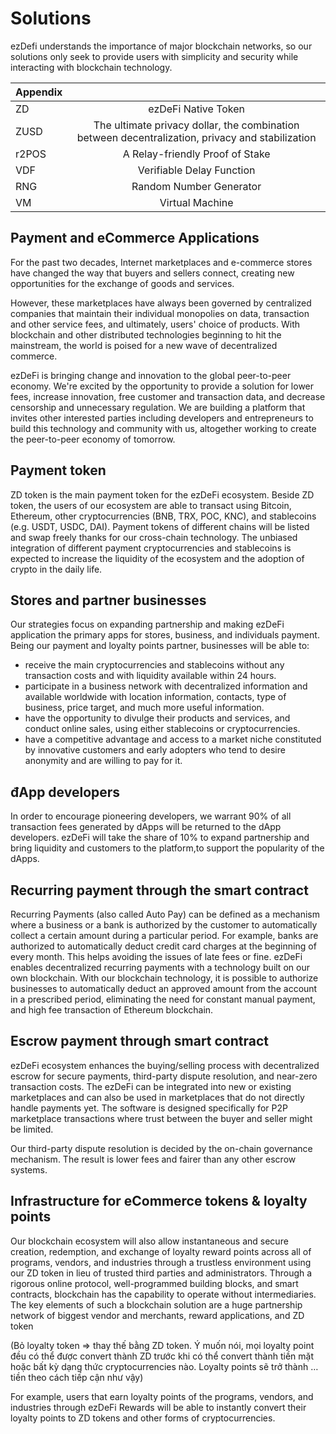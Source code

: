 # Solutions

ezDefi understands the importance of major blockchain networks, so our solutions only seek to provide users with simplicity and security while interacting with blockchain technology.

| Appendix |  |
| ------------   | :-----------: |
| ZD  | ezDeFi Native Token |
| ZUSD  |The ultimate privacy dollar, the combination between decentralization, privacy and stabilization    |
| r2POS | A Relay-friendly Proof of Stake |
| VDF |  Verifiable Delay Function |
|RNG|	Random Number Generator|
|VM|	Virtual Machine|

## Payment and eCommerce Applications

For the past two decades, Internet marketplaces and e-commerce stores have changed the way that buyers and sellers connect, creating new opportunities for the exchange of goods and services. 

However, these marketplaces have always been governed by centralized companies that maintain their individual monopolies on data, transaction and other service fees, and ultimately, users' choice of products. With blockchain and other distributed technologies beginning to hit the mainstream, the world is poised for a new wave of decentralized commerce. 

ezDeFi is bringing change and innovation to the global peer-to-peer economy. We're excited by the opportunity to provide a solution for lower fees, increase innovation, free customer and transaction data, and decrease censorship and unnecessary regulation. We are building a platform that invites other interested parties including developers and entrepreneurs to build this technology and community with us, altogether working to create the peer-to-peer economy of tomorrow. 

## Payment token

ZD token is the main payment token for the ezDeFi ecosystem. Beside ZD token, the users of our ecosystem are able to transact using Bitcoin, Ethereum, other cryptocurrencies (BNB, TRX, POC, KNC), and stablecoins (e.g. USDT, USDC, DAI). Payment tokens of different chains will be listed and swap freely thanks for our cross-chain technology. The unbiased integration of different payment cryptocurrencies and stablecoins is expected to increase the liquidity of the ecosystem and the adoption of crypto in the daily life. 

## Stores and partner businesses

Our strategies focus on expanding partnership and making ezDeFi application the primary apps for stores, business, and individuals payment. Being our payment and loyalty points partner, businesses will be able to:
-	receive the main cryptocurrencies and stablecoins without any transaction costs and with liquidity available within 24 hours.
-	participate in a business network with decentralized information and available worldwide with location information, contacts, type of business, price target, and much more useful information.
-	have the opportunity to divulge their products and services, and conduct online sales, using either stablecoins or cryptocurrencies.
-	have a competitive advantage and access to a market niche constituted by innovative customers and early adopters who tend to desire anonymity and are willing to pay for it.

## đApp developers

In order to encourage pioneering developers, we warrant 90% of all transaction fees generated by dApps will be returned to the dApp developers. ezDeFi will take the share of 10% to expand partnership and bring liquidity and customers to the platform,to support the popularity of the dApps.

## Recurring payment through the smart contract

Recurring Payments (also called Auto Pay) can be defined as a mechanism where a business or a bank is authorized by the customer to automatically collect a certain amount during a particular period. For example, banks are authorized to automatically deduct credit card charges at the beginning of every month. This helps avoiding the issues of late fees or fine. ezDeFi enables decentralized recurring payments with a technology built on our own blockchain. With our blockchain technology, it is possible to authorize businesses to automatically deduct an approved amount from the account in a prescribed period, eliminating the need for constant manual payment, and high fee transaction of Ethereum blockchain.

[//]: # (ảnh 1, recurring payments based on time with a variable amount)

[//]: # (ảnh 2, recurring payments based on time)

## Escrow payment through smart contract

ezDeFi ecosystem enhances the buying/selling process with decentralized escrow for secure payments, third-party dispute resolution, and near-zero transaction costs. The ezDeFi can be integrated into new or existing marketplaces and can also be used in marketplaces that do not directly handle payments yet. The software is designed specifically for P2P marketplace transactions where trust between the buyer and seller might be limited.

Our third-party dispute resolution is decided by the on-chain governance mechanism. The result is lower fees and fairer than any other escrow systems. 

[//]: # (ẢNH GIẢI THÍCH CƠ CHẾ ESCROW CỦA ezDeFi)

## Infrastructure for eCommerce tokens & loyalty points

Our blockchain ecosystem will also allow instantaneous and secure creation, redemption, and exchange of loyalty reward points across all of programs, vendors, and industries through a trustless environment using our ZD token in lieu of trusted third parties and administrators. Through a rigorous online protocol, well-programmed building blocks, and smart contracts, blockchain has the capability to operate without intermediaries. The key elements of such a blockchain solution are a huge partnership network of biggest vendor and merchants, reward applications, and ZD token

(Bỏ loyalty token => thay thế bằng ZD token. Ý muốn nói, mọi loyalty point đều có thể được convert thành ZD trước khi có thể convert thành tiền mặt hoặc bất kỳ dạng thức cryptocurrencies nào. Loyalty points sẽ trở thành …tiền theo cách tiếp cận như vậy)

For example, users that earn loyalty points of the programs, vendors, and industries through ezDeFi Rewards will be able to instantly convert their loyalty points to ZD tokens and other forms of cryptocurrencies. 


